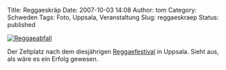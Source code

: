 Title: Reggaeskräp
Date: 2007-10-03 14:08
Author: tom
Category: Schweden
Tags: Foto, Uppsala, Veranstaltung
Slug: reggaeskraep
Status: published

[![Reggaeabfall](/pic/reggaeskrap_s.jpg "Reggaeabfall")](/pic/reggaeskrap_l.jpg)

Der Zeltplatz nach dem diesjährigen
[Reggaefestival](http://www.uppsalareggaefestival.se/) in Uppsala. Sieht
aus, als wäre es ein Erfolg gewesen.

